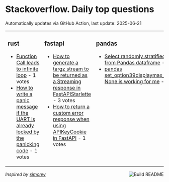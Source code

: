 # Stackoverflow. Daily top questions 

Automatically updates via GitHub Action, last update: <!-- date starts -->2025-06-21<!-- date ends -->


<table><tr><td valign="top" width="33%">

### rust
<!-- rust starts -->
* [Function Call leads to infinite loop](https://stackoverflow.com/questions/79674591/function-call-leads-to-infinite-loop) - 1 votes
* [How to write a panic message if the UART is already locked by the panicking code](https://stackoverflow.com/questions/79674006/how-to-write-a-panic-message-if-the-uart-is-already-locked-by-the-panicking-code) - 1 votes
<!-- rust ends -->
</td><td valign="top" width="34%">


### fastapi
<!-- fastapi starts -->
* [How to generate a targz stream to be returned as a Streaming response in FastAPIStarlette](https://stackoverflow.com/questions/79673866/how-to-generate-a-tar-gz-stream-to-be-returned-as-a-streaming-response-in-fastap) - 3 votes
* [How to return a custom error response when using APIKeyCookie in FastAPI](https://stackoverflow.com/questions/79673973/how-to-return-a-custom-error-response-when-using-apikeycookie-in-fastapi) - 1 votes
<!-- fastapi ends -->
</td><td valign="top" width="34%">


### pandas
<!-- pandas starts -->
* [Select randomly stratified sample from Pandas dataframe](https://stackoverflow.com/questions/79673397/select-randomly-stratified-sample-from-pandas-dataframe) - 2 votes
* [pandas set_option39displaymax_columns39 None is working for me](https://stackoverflow.com/questions/79672816/pandas-set-optiondisplay-max-columns-none-is-working-for-me) - 1 votes
<!-- pandas ends -->
</td></tr></table>

<a href="https://github.com/hp0404/hp0404/actions"><img src="https://github.com/hp0404/hp0404/workflows/Build%20README/badge.svg" align="right" alt="Build README"></a> <p>*Inspired by  [simonw](https://github.com/simonw/simonw)*</p>
